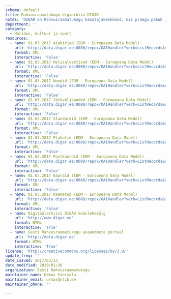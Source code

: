 ```yaml
---
schema: default
title: Rahvusraamatukogu digiarhiiv DIGAR
notes: 'DIGAR on Rahvusraamatukogu kasutajakeskkond, mis praegu pakub juurdepääsu digitaalarhiivis talletatud väljaannetele. Nende hulgas on e-raamatuid, ajalehti, ajakirju, kaarte, noote, fotosid, postkaarte, plakateid, illustratsioone, audioraamatuid ning muusikafaile. Raamatute ja perioodika vorming on enamasti pdf või epub, pildimaterjalil jpeg ja helisalvestistel wav.'
department: ''
category:
  - Haridus, kultuur ja sport
resources:
  - name: 01.03.2017 Ajakirjad (EDM - Europeana Data Model)
    url: 'http://data.digar.ee:8080/repox/OAIHandler?verb=ListRecords&set=journal&metadataPrefix=edm'
    format: XML
    interactive: 'False'
  - name: 01.03.2017 Helisalvestised (EDM - Europeana Data Model)
    url: 'http://data.digar.ee:8080/repox/OAIHandler?verb=ListRecords&set=soundrecording&metadataPrefix=edm'
    format: XML
    interactive: 'False'
  - name: 01.03.2017 Noodid (EDM - Europeana Data Model)
    url: 'http://data.digar.ee:8080/repox/OAIHandler?verb=ListRecords&set=sheet_music&metadataPrefix=edm'
    format: XML
    interactive: 'False'
  - name: 01.03.2017 Jätkväljaanded (EDM - Europeana Data Model)
    url: 'http://data.digar.ee:8080/repox/OAIHandler?verb=ListRecords&set=serials&metadataPrefix=edm'
    format: XML
    interactive: 'False'
  - name: 01.03.2017 Standardid (EDM - Europeana Data Model)
    url: 'http://data.digar.ee:8080/repox/OAIHandler?verb=ListRecords&set=standard&metadataPrefix=ese'
    format: XML
    interactive: 'False'
  - name: 01.03.2017 Plakatid (EDM - Europeana Data Model)
    url: 'http://data.digar.ee:8080/repox/OAIHandler?verb=ListRecords&set=poster&metadataPrefix=edm'
    format: XML
    interactive: 'False'
  - name: 01.03.2017 Postkaardid (EDM - Europeana Data Model)
    url: 'http://data.digar.ee:8080/repox/OAIHandler?verb=ListRecords&set=postcard&metadataPrefix=edm'
    format: XML
    interactive: 'False'
  - name: 01.03.2017 Kaardid (EDM - Europeana Data Model)
    url: 'http://data.digar.ee:8080/repox/OAIHandler?verb=ListRecords&set=map&metadataPrefix=edm'
    format: XML
    interactive: 'False'
  - name: 01.03.2017 Raamatud (EDM - Europeana Data Model)
    url: 'http://data.digar.ee:8080/repox/OAIHandler?verb=ListRecords&set=book&metadataPrefix=edm'
    format: XML
    interactive: 'False'
  - name: Digitaalarhiivi DIGAR kodulehekülg
    url: 'http://www.digar.ee'
    format: HTML
    interactive: 'Trie'
  - name: Eesti Rahvusraamatukogu avaandmete portaal
    url: 'http://data.digar.ee'
    format: HTML
    interactive: 'True'
license: 'http://creativecommons.org/licenses/by/3.0/'
update_freq: ''
date_issued: 2017/03/13
date_modified: 2019/01/26
organization: Eesti Rahvusraamatukogu
maintainer_name: Urmas Sinisalu
maintainer_email: urmas@nlib.ee
maintainer_phone: ''

---
```

